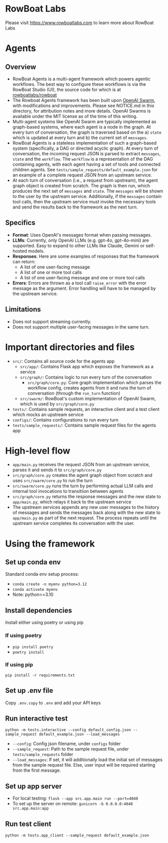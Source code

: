 # RowBoat Labs
Please visit https://www.rowboatlabs.com to learn more about RowBoat Labs

# Agents

## Overview
- RowBoat Agents is a multi-agent framework which powers agentic workflows. The best way to configure these workflows is via the RowBoat Studio (UI), the source code for which is at [rowboatlabs/rowboat](https://github.com/rowboatlabs/rowboat/tree/dev/apps/rowboat)
- The Rowboat Agents framework has been built upon [OpenAI Swarm](https://github.com/openai/swarm), with modifications and improvements. Please see NOTICE.md in this directory, for attribution notes and more details. OpenAI Swarms is available under the MIT license as of the time of this writing.
- Multi-agent systems like OpenAI Swarm are typically implemented as graph-based systems, where each agent is a node in the graph. At every turn of conversation, the graph is traversed based on the a) `state` which is updated at every turn and b) the current set of `messages`. 
- RowBoat Agents is a stateless implementation of such a graph-based system (specifically, a DAG or directed acyclic graph). At every turn of conversation, the incoming request JSON is parsed to extract `messages`, `state` and the `workflow`. The `workflow` is a representation of the DAG containing agents, with each agent having a set of tools and connected children agents. See `tests/sample_requests/default_example.json` for an example of a complete request JSON from an upstream service.
- At each turn of conversation (i.e., a request from upstream), the agent graph object is created from scratch. The graph is then run, which produces the next set of `messages` and `state`. The `messages` will be shown to the user by the upstream service. Additionally, if the `messages` contain tool calls, then the upstream service must invoke the necessary tools and send the results back to the framework as the next turn.

## Specifics
- **Format**: Uses OpenAI's messages format when passing messages. 
- **LLMs**: Currently, only OpenAI LLMs (e.g. gpt-4o, gpt-4o-mini) are supported. Easy to expand to other LLMs like Claude, Gemini or self-hosted models.
- **Responses**: Here are some examples of responses that the framework can return:
  - A list of one user-facing message
  - A list of one or more tool calls
  - A list of one user-facing message and one or more tool calls
- **Errors**: Errors are thrown as a tool call `raise_error` with the error message as the argument. Error handling will have to be managed by the upstream service. 

## Limitations
- Does not support streaming currently.
- Does not support multiple user-facing messages in the same turn.

# Important directories and files
- `src/`: Contains all source code for the agents app
  - `src/app/`: Contains Flask app which exposes the framework as a service
  - `src/graph/`: Contains logic to run every turn of the conversation
    - `src/graph/core.py`: Core graph implementation which parses the workflow config, creates agents from it and runs the turn of conversation (through the `run_turn` function)
  - `src/swarm/`: RowBoat's custom implementation of OpenAI Swarm, which is used by `src/graph/core.py`
- `tests/`: Contains sample requests, an interactive client and a test client which mocks an upstream service
- `configs/`: Contains configurations to run every turn
- `tests/sample_requests/`: Contains sample request files for the agents app

# High-level flow
- `app/main.py` receives the request JSON from an upstream service, parses it and sends it to `src/graph/core.py`
- `src/graph/core.py` creates the agent graph object from scratch and uses `src/swarm/core.py` to run the turn
- `src/swarm/core.py` runs the turn by performing actual LLM calls and internal tool invocations to transitiion between agents
- `src/graph/core.py` returns the response messages and the new state to `app/main.py`, which relays it back to the upstream service
- The upstream services appends any new user messages to the history of messages and sends the messages back along with the new state to `app/main.py` as part of the next request. The process repeats until the upstream service completes its conversation with the user.

# Using the framework

## Set up conda env
Standard conda env setup process:
- `conda create -n myenv python=3.12`
- `conda activate myenv`
- Note: python>=3.10

## Install dependencies
Install either using poetry or using pip

### If using poetry
- `pip install poetry`
- `poetry install`

### If using pip
`pip install -r requirements.txt`

## Set up .env file
Copy `.env.copy` to `.env` and add your API keys

## Run interactive test
`python -m tests.interactive --config default_config.json --sample_request default_example.json --load_messages`
- `--config`: Config json filename, under `configs` folder
- `--sample_request`: Path to the sample request file, under `tests/sample_requests` folder
- `--load_messages`: If set, it will additionally load the initial set of messages from the sample request file. Else, user input will be required starting from the first message.

## Set up app server

- For local testing: `flask --app src.app.main run --port=4040`
- To set up the server on remote: `gunicorn -b 0.0.0.0:4040 src.app.main:app`

## Run test client
`python -m tests.app_client --sample_request default_example.json`